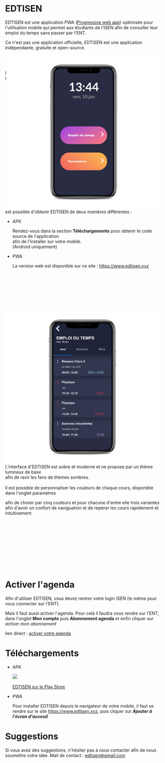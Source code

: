 # EDTISEN
EDTISEN est une application PWA ([Progressive web app](https://fr.wikipedia.org/wiki/Progressive_web_app))
optimisée pour l'utilisation mobile qui permet aux étudiants de l'ISEN afin de consulter leur emploi du temps
sans passer par l'ENT.

Ce n'est pas une application officielle, EDTISEN est une application indépendante, gratuite et open-source.

<img align="right" width="500" height="500" src="img/screen-home.png">
<br><br><br>
Il est possible d'obtenir EDTISEN de deux manières différentes :

* APK

  Rendez-vous dans la section **Téléchargements** pour obtenir le code source de l'application
  <br>
  afin de l'installer sur votre mobile.
  <br>
  (Android uniquement)
  
* PWA

  La version web est disponible sur ce site : https://www.edtisen.xyz
<br><br><br><br><br><br><br><br>

<img align="left" width="500" height="500" src="img/screen-edt.png">
<br>
L'interface d'EDTISEN est sobre et moderne et ne propose par un thème lumineux de base
<br>
afin de ravir les fans de thèmes sombres.
<br><br>
Il est possible de personnaliser les couleurs de chaque cours, disponible dans l'onglet paramètres

afin de choisir par cinq couleurs et pour chacune d'entre elle trois variantes afin d'avoir
un confort de naviguation et de repérer les cours rapidement et intuitivement.

<br><br><br><br><br><br><br><br><br>
# Activer l'agenda
Afin d'utiliser EDTISEN, vous devez rentrer votre login ISEN (le même pour vous connecter sur l'ENT).

Mais il faut aussi activer l'agenda. Pour celà il faudra vous rendre sur l'ENT, dans l'onglet **Mon compte** puis **Abonnement agenda**
et enfin cliquer sur *activer mon abonnement*

lien direct : [activer votre agenda](https://web.isen-ouest.fr/uPortal/p/abonnementAgenda.ctf3/max/render.uP)

# Téléchargements
* APK

  <img src=https://build.phonegap.com/apps/3719773/badge/2229398496/android.svg />
  
  [EDTISEN sur le Play Store](https://play.google.com/store/apps/details?id=com.phonegap.edtisen)

* PWA

  Pour installer EDTISEN depuis le navigateur de votre mobile, il faut se rendre sur le site https://www.edtisen.xyz, puis cliquer sur ***Ajouter à l'écran d'acceuil***

# Suggestions
Si vous avez des suggestions, n'hésiter pas à nous contacter afin de nous soumettre votre idée.
Mail de contact : edtisen@gmail.com
